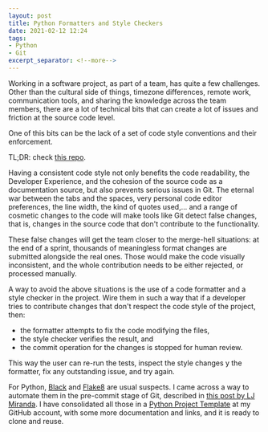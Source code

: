 ```yaml
---
layout: post
title: Python Formatters and Style Checkers
date: 2021-02-12 12:24
tags:
- Python
- Git
excerpt_separator: <!--more-->
---
```

Working in a software project, as part of a team, has quite a few challenges. Other than the cultural side of things, timezone differences, remote work, communication tools, and sharing the knowledge across the team members, there are a lot of technical bits that can create a lot of issues and friction at the source code level.

One of this bits can be the lack of a set of code style conventions and their enforcement.

TL;DR: check [this repo](https://github.com/gvisoc/python-project-template).
<!--more-->

Having a consistent code style not only benefits the code readability, the Developer Experience, and the cohesion of the source code as a documentation source, but also prevents serious issues in Git. The eternal war between the tabs and the spaces, very personal code editor preferences, the line width, the kind of quotes used,... and a range of cosmetic changes to the code will make tools like Git detect false changes, that is, changes in the source code that don't contribute to the functionality. 

These false changes will get the team closer to the merge-hell situations: at the end of a sprint, thousands of meaningless format changes are submitted alongside the real ones. Those would make the code visually inconsistent, and the whole contribution needs to be either rejected, or processed manually.

A way to avoid the above situations is the use of a code formatter and a style checker in the project. Wire them in such a way that if a developer tries to contribute changes that don't respect the code style of the project, then: 
- the formatter attempts to fix the code modifying the files,
- the style checker verifies the result, and
- the commit operation for the changes is stopped for human review.

This way the user can re-run the tests, inspect the style changes y the formatter, fix any outstanding issue, and try again. 

For Python, [Black](https://github.com/psf/black) and [Flake8](https://flake8.pycqa.org/en/latest/) are usual suspects. I came across a way to automate them in the pre-commit stage of Git, described in [this post by LJ Miranda](https://ljvmiranda921.github.io/notebook/2018/06/21/precommits-using-black-and-flake8/). I have consolidated all those in a [Python Project Template](https://github.com/gvisoc/python-project-template) at my GitHub account, with some more documentation and links, and it is ready to clone and reuse.